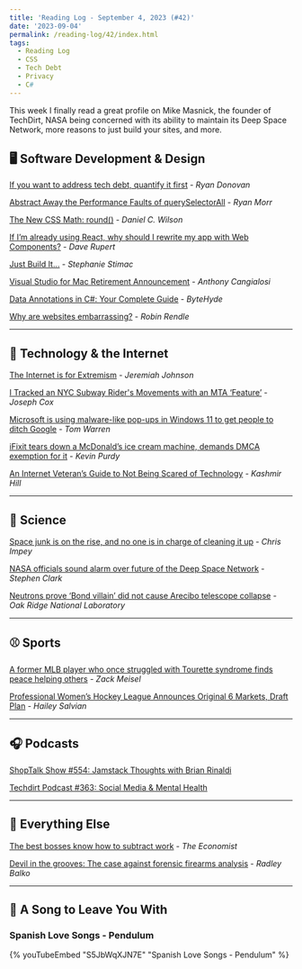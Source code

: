 ```yaml
---
title: 'Reading Log - September 4, 2023 (#42)'
date: '2023-09-04'
permalink: /reading-log/42/index.html
tags:
  - Reading Log
  - CSS
  - Tech Debt
  - Privacy
  - C#
---
```


This week I finally read a great profile on Mike Masnick, the founder of TechDirt, NASA being concerned with its ability to maintain its Deep Space Network, more reasons to just build your sites, and more.
<!-- excerpt -->

## 🖥 Software Development & Design

[If you want to address tech debt, quantify it first](https://stackoverflow.blog/2023/08/24/if-you-want-to-address-tech-debt-quantify-it-first/) - *Ryan Donovan*

[Abstract Away the Performance Faults of querySelectorAll](http://ryanmorr.com/abstract-away-the-performance-faults-of-queryselectorall/) - *Ryan Morr*

[The New CSS Math: round()](https://danielcwilson.com/posts/mathematicss-round/) - *Daniel C. Wilson*

[If I’m already using React, why should I rewrite my app with Web Components?](https://daverupert.com/2023/08/why-rewrite-with-web-components/) - *Dave Rupert*

[Just Build It...](https://blog.stephaniestimac.com/posts/2023/09/just-build-it/) - *Stephanie Stimac*

[Visual Studio for Mac Retirement Announcement](https://devblogs.microsoft.com/visualstudio/visual-studio-for-mac-retirement-announcement/) - *Anthony Cangialosi*

[Data Annotations in C#: Your Complete Guide](https://www.bytehide.com/blog/data-annotations-in-csharp) - *ByteHyde*

[Why are websites embarrassing?](https://robinrendle.com/notes/why-are-websites-embarrassing/) - *Robin Rendle*

---

## 📡 Technology & the Internet

[The Internet is for Extremism](https://www.infinitescroll.us/p/the-internet-is-for-extremism) - *Jeremiah Johnson*

[I Tracked an NYC Subway Rider's Movements with an MTA ‘Feature’](https://www.404media.co/i-tracked-nyc-subway-rider-home-omny-mta/) - *Joseph Cox*

[Microsoft is using malware-like pop-ups in Windows 11 to get people to ditch Google](https://www.theverge.com/2023/8/30/23851902/microsoft-bing-popups-windows-11-malware) - *Tom Warren*

[iFixit tears down a McDonald’s ice cream machine, demands DMCA exemption for it](https://arstechnica.com/gadgets/2023/08/mcdonalds-ice-cream-machine-teardown-shows-error-codes-dmca-keep-it-broken/) - *Kevin Purdy*

[An Internet Veteran’s Guide to Not Being Scared of Technology](https://www.nytimes.com/2023/07/29/technology/mike-masnick-techdirt-internet-future.html) - *Kashmir Hill*

---

## 🔬 Science

[Space junk is on the rise, and no one is in charge of cleaning it up](https://theconversation.com/space-junk-in-earth-orbit-and-on-the-moon-will-increase-with-future-missions-but-nobodys-in-charge-of-cleaning-it-up-212421) - *Chris Impey*

[NASA officials sound alarm over future of the Deep Space Network](https://arstechnica.com/space/2023/08/nasas-artemis-i-mission-nearly-broke-the-deep-space-network/) - *Stephen Clark*

[Neutrons prove ‘Bond villain’ did not cause Arecibo telescope collapse](https://www.ornl.gov/news/neutrons-prove-bond-villain-did-not-cause-arecibo-telescope-collapse) - *Oak Ridge National Laboratory*

---

## ⚾️ Sports

[A former MLB player who once struggled with Tourette syndrome finds peace helping others](https://theathletic.com/4755552/2023/08/16/mlb-tourette-syndrome-jim-eisenreich) - *Zack Meisel*

[Professional Women’s Hockey League Announces Original 6 Markets, Draft Plan](https://theathletic.com/4814360/2023/08/29/professional-womens-hockey-league-teams/) - *Hailey Salvian*

---

## 🎧 Podcasts

[ShopTalk Show #554: Jamstack Thoughts with Brian Rinaldi](https://shoptalkshow.com/554/)

[Techdirt Podcast #363: Social Media & Mental Health](https://www.techdirt.com/2023/08/29/techdirt-podcast-episode-363-social-media-mental-health/)

---

## 🎒 Everything Else

[The best bosses know how to subtract work](https://www.economist.com/business/2023/08/31/the-best-bosses-know-how-to-subtract-work) - *The Economist*

[Devil in the grooves: The case against forensic firearms analysis](https://radleybalko.substack.com/p/devil-in-the-grooves-the-case-against) - *Radley Balko*

---

## 🎵 A Song to Leave You With

<h3 class="music">Spanish Love Songs - Pendulum</h3>

{% youTubeEmbed "S5JbWqXJN7E" "Spanish Love Songs - Pendulum" %}
